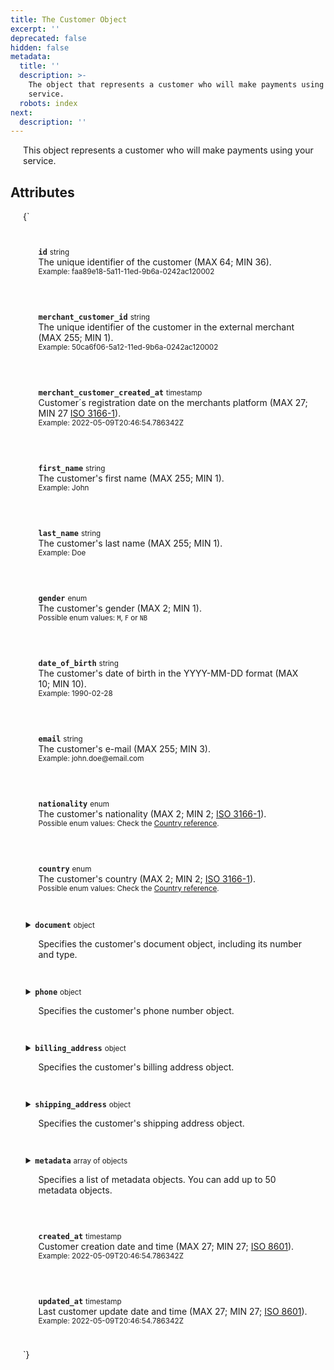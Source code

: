 ```yaml
---
title: The Customer Object
excerpt: ''
deprecated: false
hidden: false
metadata:
  title: ''
  description: >-
    The object that represents a customer who will make payments using your
    service.
  robots: index
next:
  description: ''
---
```

This object represents a customer who will make payments using your service.

## Attributes

<HTMLBlock>{`
<div>
  <div class="yuno">
    <p><strong><code>id</code></strong> <small>string</small>
      <br />The unique identifier of the customer (MAX 64; MIN 36).
      <br /><small> Example: faa89e18-5a11-11ed-9b6a-0242ac120002 </small>
    </p>
  </div>

  <div class="yuno">
    <p><strong><code>merchant_customer_id</code></strong> <small>string</small>
      <br />The unique identifier of the customer in the external merchant (MAX 255; MIN 1).
      <br /><small> Example: 50ca6f06-5a12-11ed-9b6a-0242ac120002 </small>
    </p>
  </div>

  <div class="yuno">
    <p><strong><code>merchant_customer_created_at</code></strong> <small>timestamp</small>
      <br />Customer´s registration date on the merchants platform (MAX 27; MIN 27 <a href="country-reference">ISO 3166-1</a>).
      <br /><small> Example: 2022-05-09T20:46:54.786342Z </small>
    </p>
  </div>

  <div class="yuno">
    <p><strong><code>first_name</code></strong> <small>string</small>
      <br />The customer's first name (MAX 255; MIN 1).
      <br /><small> Example: John </small>
    </p>
  </div>

  <div class="yuno">
    <p><strong><code>last_name</code></strong> <small>string</small>
      <br />The customer's last name (MAX 255; MIN 1).
      <br /><small> Example: Doe </small>
    </p>
  </div>

  <div class="yuno">
    <p><strong><code>gender</code></strong> <small>enum</small>
      <br />The customer's gender (MAX 2; MIN 1).
      <br /><small> Possible enum values: <code>M</code>, <code>F</code> or <code>NB</code> </small>
    </p>
  </div>

  <div class="yuno">
    <p><strong><code>date_of_birth</code></strong> <small>string</small>
      <br />The customer's date of birth in the YYYY-MM-DD format (MAX 10; MIN 10).
      <br /><small> Example: 1990-02-28 </small>
    </p>
  </div>

  <div class="yuno">
    <p><strong><code>email</code></strong> <small>string</small>
      <br />The customer's e-mail (MAX 255; MIN 3).
      <br /><small> Example: john.doe@email.com </small>
    </p>
  </div>

  <div class="yuno">
    <p><strong><code>nationality</code></strong> <small>enum</small>
      <br />The customer's nationality (MAX 2; MIN 2; <a href="https://en.wikipedia.org/wiki/ISO_3166-1">ISO 3166-1</a>).
      <br /><small> Possible enum values: Check the <a href="country-reference">Country reference</a>. </small>
    </p>
  </div>

  <div class="yuno">
    <p><strong><code>country</code></strong> <small>enum</small>
      <br />The customer's country (MAX 2; MIN 2; <a href="https://en.wikipedia.org/wiki/ISO_3166-1">ISO 3166-1</a>).
      <br /><small> Possible enum values: Check the <a href="country-reference">Country reference</a>. </small>
    </p>
  </div>

  <details class="yuno">
    <summary><strong><code>document</code></strong> <small>object</small>
      <br />
      <p>Specifies the customer's document object, including its number and type.</p>
    </summary>
    <div>
      <p><strong><code>document_number</code></strong> <small>string</small>
        <br />The customer's document number (MAX 40; MIN 3).
        <br /><small> Example: 1093333333 </small>
      </p>
      <p><strong><code>document_type</code></strong> <small>enum</small>
        <br />The customer's document type (MAX 6; MIN 2).
        <br /><small> Possible enum values: Check the <a href="country-reference"> Country reference</a>. </small>
      </p>
    </div>
  </details>

  <details class="yuno">
    <summary><strong><code>phone</code></strong> <small>object</small>
      <br />
      <p>Specifies the customer's phone number object.</p>
    </summary>
    <div>
      <p><strong><code>country_code</code></strong> <small>string</small>
        <br />The country calling code of the customer's phone (MAX 3; MIN 1). Possible values: Check the <a
          href="country-reference"> Country reference</a>.
        <br /><small> Example: 57 </small>
      </p>
      <p><strong><code>number</code></strong> <small>string</small>
        <br />The customer's phone number, without the country code (MAX 32; MIN 1).
        <br /><small> Example: 3132450765 </small>
      </p>
    </div>
  </details>

  <details class="yuno">
    <summary><strong><code>billing_address</code></strong> <small>object</small>
      <br />
      <p>Specifies the customer's billing address object.</p>
    </summary>
    <div>
      <p><strong><code>address_line_1</code></strong> <small>string</small>
        <br />The primary billing address line of the customer (MAX 255; MIN 3).
        <br /><small> Example: Calle 34 # 56 - 78 </small>
      </p>
      <p><strong><code>address_line_2</code></strong> <small>string</small>
        <br />The secondary billing address line of the customer (MAX 255; MIN 3).
        <br /><small> Example: Apartamento 502, Torre I </small>
      </p>
      <p><strong><code>city</code></strong> <small>string</small>
        <br />The city considered for the billing address (MAX 255; MIN 3).
        <br /><small> Example: Bogotá </small>
      </p>
      <p><strong><code>country</code></strong> <small>enum</small>
        <br />The country considered for the billing address (MAX 2; MIN 2; <a href="https://en.wikipedia.org/wiki/ISO_3166-1">ISO 3166-1</a>).
        <br /><small> Possible enum values: Check the <a href="country-reference">Country reference</a>.</small>
      </p>
      <p><strong><code>state</code></strong> <small>string</small>
        <br />The state considered for the billing address (MAX 255; MIN 3; <a href="https://en.wikipedia.org/wiki/ISO_3166-2">ISO 3166-2</a>).
        <br /><small> Example: Cundinamarca </small>
      </p>
      <p><strong><code>zip_code</code></strong> <small>string</small>
        <br />The zipcode considered for the billing address (MAX 11; MIN 4).
        <br /><small> Example: 111111 </small>
      </p>
      <p><strong><code>neighborhood</code></strong> <small>string</small>
        <br />The neighborhood of the address line of the customer(MAX 255; MIN 2)
        <br /><small> Example: Barrio 11 </small>
      </p>
    </div>
  </details>

  <details class="yuno">
    <summary><strong><code>shipping_address</code></strong> <small>object</small>
      <br />
      <p>Specifies the customer's shipping address object.</p>
    </summary>
    <div>
      <p><strong><code>address_line_1</code></strong> <small>string</small>
        <br />The primary shipping address line of the customer (MAX 255; MIN 3).
        <br /><small> Example: Calle 34 # 56 - 78 </small>
      </p>
      <p><strong><code>address_line_2</code></strong> <small>string</small>
        <br />The secondary shipping address line of the customer (MAX 255; MIN 3).
        <br /><small> Example: Apartamento 502, Torre I </small>
      </p>
      <p><strong><code>city</code></strong> <small>string</small>
        <br />The city considered for the shipping address (MAX 255; MIN 3).
        <br /><small> Example: Bogotá </small>
      </p>
      <p><strong><code>country</code></strong> <small>enum</small>
        <br />The country considered for the shipping address (MAX 2; MIN 2; <a href="country-reference">ISO 3166-1</a>).
        <br /><small> Possible enum values: Check the <a href="country-reference">Country reference</a>.</small>
      </p>
      <p><strong><code>state</code></strong> <small>string</small>
        <br />The state considered for the shipping address (MAX 255; MIN 3; <a href="https://en.wikipedia.org/wiki/ISO_3166-2">ISO 3166-2</a>).
        <br /><small> Example: Cundinamarca </small>
      </p>
      <p><strong><code>zip_code</code></strong> <small>string</small>
        <br />The zipcode considered for the shipping address (MAX 10; MIN 5).
        <br /><small> Example: 111111 </small>
      </p>
      <p><strong><code>neighborhood</code></strong> <small>string</small>
        <br />The neighborhood of the address line of the customer(MAX 255; MIN 2)
        <br /><small> Example: Barrio 11 </small>
      </p>
    </div>
  </details>

  <details class="yuno">
    <summary><strong><code>metadata</code></strong> <small>array of objects</small>
      <br />
      <p>Specifies a list of metadata objects. You can add up to 50 metadata objects.</p>
    </summary>
    <div>
      <details class="yuno">
        <summary><strong><code>metadata object</code></strong> <small>object</small>
          <br />
          <p>Specifies a metadata key and the respective value.</p>
        </summary>
        <div>
          <p><strong><code>key</code></strong> <small>string</small>
            <br />Specifies one metadata key.
            <br /><small> Example: age </small>
          </p>
          <p><strong><code>value</code></strong> <small>string</small>
            <br />Specifies the value for the defined metadata key.
            <br /><small> Example: 28 </small>
          </p>
        </div>
      </details>
    </div>
  </details>

  <div class="yuno">
    <p><strong><code>created_at</code></strong> <small>timestamp</small>
      <br />Customer creation date and time (MAX 27; MIN 27; <a href="https://en.wikipedia.org/wiki/ISO_8601">ISO 8601</a>).
      <br /><small> Example: 2022-05-09T20:46:54.786342Z </small>
    </p>
  </div>

  <div class="yuno">
    <p><strong><code>updated_at</code></strong> <small>timestamp</small>
      <br />Last customer update date and time (MAX 27; MIN 27; <a href="https://en.wikipedia.org/wiki/ISO_8601">ISO 8601</a>).
      <br /><small> Example: 2022-05-09T20:46:54.786342Z </small>
    </p>
  </div>
</div>

<style>
  details {
    display: flex;
    overflow: hidden;
  }

  p {
    margin-left: 20px;
  }

  .yuno {
    --highlight: var(--yuno-card-background);
    background: var(--yuno-card-background);
    margin: 1.5em;
    border-radius: 5px;
    border-left: 15px solid var(--yuno-purple);
    padding: 0.25em;
  }
</style>
`}</HTMLBlock>